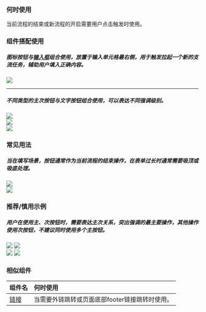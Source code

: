 

### 何时使用

当前流程的结束或新流程的开启需要用户点击触发时使用。

### 组件搭配使用

##### 图标按钮与[输入框](./input)组合使用，放置于输入单元格最右侧，用于触发拉起一个新的支流任务，辅助用户填入正确内容。

<div class="legend">
  <div class="item">
    <img src="https://tdesign.gtimg.com/site/design/mobile-guide/button/button-1.png" />
    <em></em>
  </div>
</div>

<hr />

##### 不同类型的主次按钮与文字按钮组合使用，可以表达不同强调级别。

<div class="legend">
  <div class="item">
    <img src="https://tdesign.gtimg.com/site/design/mobile-guide/button/button-2.png" />
    <em></em>
  </div>

  <div class="item">
    <img src="https://tdesign.gtimg.com/site/design/mobile-guide/button/button-3.png" />
    <em></em>
  </div>
</div>

<div class="legend">
  <div class="item">
    <img src="https://tdesign.gtimg.com/site/design/mobile-guide/button/button-4.png" />
    <em></em>
  </div>
</div>


### 常见用法

##### 当在填写场景，按钮通常作为当前流程的结束操作，在表单过长时通常需要吸顶或吸底处理。
<div class="legend">
  <div class="item">
    <img src="https://tdesign.gtimg.com/site/design/mobile-guide/button/button-5.png" />
    <em></em>
  </div>
  <div class="item">
    <img src="https://tdesign.gtimg.com/site/design/mobile-guide/button/button-6.png" />
    <em></em>
  </div>
</div>


### 推荐/慎用示例

##### 用户在使用主、次按钮时，需要表达主次关系，突出强调的最主要操作，其他操作使用次按钮，不建议同时使用多个主按钮。

<div class="legend">
  <div class="item">
    <img src="https://tdesign.gtimg.com/site/design/mobile-guide/button/button-7.png" />
    <img class="tag" src="https://tdesign.gtimg.com/site/doc/good.png" />
  </div>

  <div class="item">
    <img src="https://tdesign.gtimg.com/site/design/mobile-guide/button/button-8.png" />
    <img class="tag" src="https://tdesign.gtimg.com/site/doc/bad.png" />
  </div>
</div>



### 相似组件

| 组件名                 | 何时使用                                                    |
| :--------------------- | :---------------------------------------------------------- |
| [链接](./link)         | 当需要外链跳转或页面底部footer链接跳转时使用。              |
